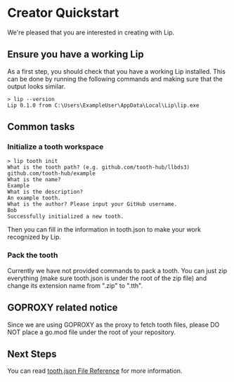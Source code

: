 # Creator Quickstart

We're pleased that you are interested in creating with Lip.

## Ensure you have a working Lip

As a first step, you should check that you have a working Lip installed. This can be done by running the following commands and making sure that the output looks similar.

```shell
> lip --version
Lip 0.1.0 from C:\Users\ExampleUser\AppData\Local\Lip\lip.exe
```

## Common tasks

### Initialize a tooth workspace

```shell
> lip tooth init
What is the tooth path? (e.g. github.com/tooth-hub/llbds3)
github.com/tooth-hub/example
What is the name?
Example
What is the description?
An example tooth.
What is the author? Please input your GitHub username.
Bob
Successfully initialized a new tooth.
```

Then you can fill in the information in tooth.json to make your work recognized by Lip.

### Pack the tooth

Currently we have not provided commands to pack a tooth. You can just zip everything (make sure tooth.json is under the root of the zip file) and change its extension name from ".zip" to ".tth".

## GOPROXY related notice

Since we are using GOPROXY as the proxy to fetch tooth files, please DO NOT place a go.mod file under the root of your repository.

## Next Steps

You can read [tooth.json File Reference](tooth_json_file_reference.md) for more information.
